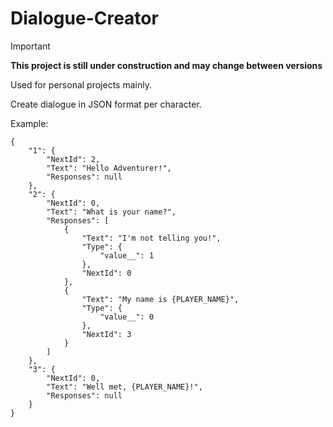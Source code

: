 # Dialogue-Creator
> [!IMPORTANT]
> **This project is still under construction and may change between versions**

Used for personal projects mainly.

Create dialogue in JSON format per character.

Example:
```
{
	"1": {
		"NextId": 2,
		"Text": "Hello Adventurer!",
		"Responses": null
	},
	"2": {
		"NextId": 0,
		"Text": "What is your name?",
		"Responses": [
			{
				"Text": "I'm not telling you!",
				"Type": {
					"value__": 1
				},
				"NextId": 0
			},
			{
				"Text": "My name is {PLAYER_NAME}",
				"Type": {
					"value__": 0
				},
				"NextId": 3
			}
		]
	},
	"3": {
		"NextId": 0,
		"Text": "Well met, {PLAYER_NAME}!",
		"Responses": null		
	}
}
```
